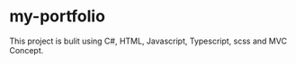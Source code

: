 # my-portfolio

This project is bulit using C#, HTML, Javascript, Typescript, scss and MVC Concept.
